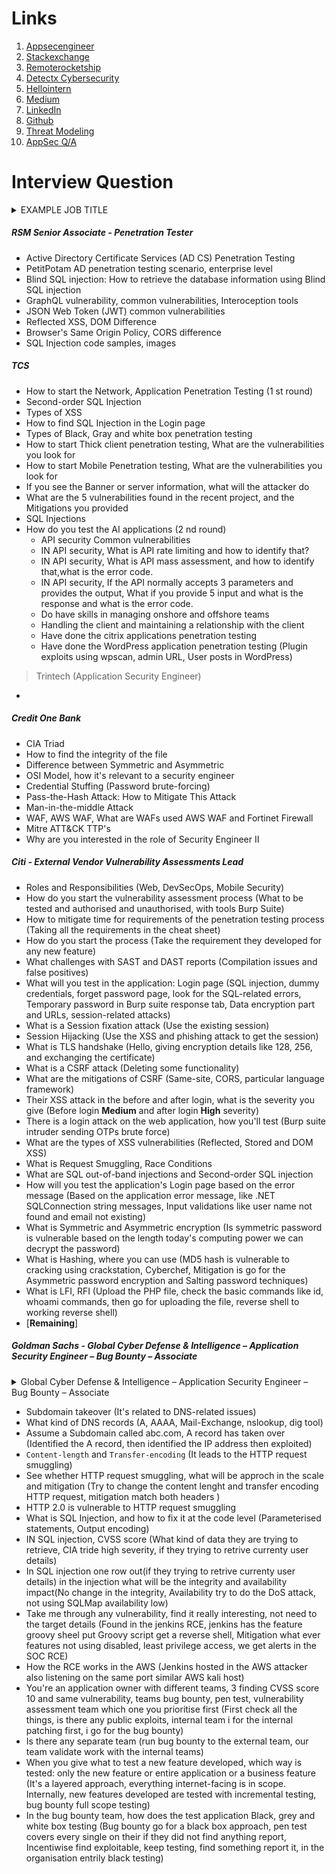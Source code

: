 # Links 
1. [Appsecengineer](https://www.appsecengineer.com/blog/application-security-engineer-interview-questions)
2. [Stackexchange](https://security.stackexchange.com/questions/92622/appsec-interview-questions)
3. [Remoterocketship](https://www.remoterocketship.com/advice/guide/security-engineer/application-security-engineer-interview-questions-and-answers)
4. [Detectx Cybersecurity](https://www.detectx.com.au/cyber-security-interview-qa/)
5. [Hellointern](https://www.hellointern.in/blog/application-security-architect-interview-questions-and-answers-84427)
6. [Medium](https://medium.com/@kaushikepari4/top-60-interview-preparation-question-for-application-security-2024-004c9e818c86)
7. [LinkedIn](https://www.linkedin.com/pulse/top-20-web-application-security-interview-questions-answers-crawsec/)
8. [Github](https://github.com/jassics/security-interview-questions/blob/main/application-security-interview-questions.md)
9. [Threat Modeling](https://interview.rajanagori.in/threatmodel/)
10. [AppSec Q/A](https://interview.rajanagori.in/interview/)


# Interview Question
<details>
<summary> EXAMPLE JOB TITLE</summary>
EXAMPLE JOB Description Here
</details>

##### RSM Senior Associate - Penetration Tester
- Active Directory Certificate Services (AD CS) Penetration Testing
- PetitPotam AD penetration testing scenario, enterprise level
- Blind SQL injection: How to retrieve the database information using Blind SQL injection
- GraphQL vulnerability, common vulnerabilities, Interoception tools
- JSON Web Token (JWT) common vulnerabilities
- Reflected XSS, DOM Difference
- Browser's Same Origin Policy, CORS difference
- SQL Injection code samples, images

##### TCS
- How to start the Network, Application Penetration Testing (1 st round)
- Second-order SQL Injection
- Types of XSS
- How to find SQL Injection in the Login page
- Types of Black, Gray and white box penetration testing
- How to start Thick client penetration testing, What are the vulnerabilities you look for
- How to start Mobile Penetration testing, What are the vulnerabilities you look for
- If you see the Banner or server information, what will the attacker do
- What are the 5 vulnerabilities found in the recent project, and the Mitigations you provided
- SQL Injections
- How do you test the AI applications (2 nd round)
    - API security Common vulnerabilities
    - IN API security, What is API rate limiting and how to identify that?
    - IN API security, What is API mass assessment, and how to identify that,what is the error code.
    - IN API security, If the API normally accepts 3 parameters and provides the output, What if you provide 5 input and what is the response and what is the error code.
    - Do have skills in managing onshore and offshore teams
    - Handling the client and maintaining a relationship with the client
    - Have done the citrix applications penetration testing
    - Have done the WordPress application penetration testing (Plugin exploits using wpscan, admin URL, User posts in WordPress)

> Trintech (Application Security Engineer)
- 




 
##### Credit One Bank
- CIA Triad
- How to find the integrity of the file
- Difference between Symmetric and Asymmetric
- OSI Model, how it's relevant to a security engineer
- Credential Stuffing (Password brute-forcing)
- Pass-the-Hash Attack: How to Mitigate This Attack
- Man-in-the-middle Attack
- WAF, AWS WAF, What are WAFs used AWS WAF and Fortinet Firewall
- Mitre ATT&CK TTP's 
- Why are you interested in the role of Security Engineer II

##### Citi - External Vendor Vulnerability Assessments Lead
- Roles and Responsibilities (Web, DevSecOps, Mobile Security)
- How do you start the vulnerability assessment process (What to be tested and authorised and unauthorised, with tools Burp Suite)
- How to mitigate time for requirements of the penetration testing process (Taking all the requirements in the cheat sheet)
- How do you start the process (Take the requirement they developed for any new feature)
- What challenges with SAST and DAST reports (Compilation issues and false positives)
- What will you test in the application: Login page (SQL injection, dummy credentials, forget password page, look for the SQL-related errors, Temporary password in Burp suite response tab, Data encryption part and URLs, session-related attacks)
- What is a Session fixation attack (Use the existing session)
- Session Hijacking (Use the XSS and phishing attack to get the session)
- What is TLS handshake (Hello, giving encryption details like 128, 256, and exchanging the certificate)
- What is a CSRF attack (Deleting some functionality)
- What are the mitigations of CSRF (Same-site, CORS, particular language framework)
- Their XSS attack in the before and after login, what is the severity you give (Before login **Medium** and after login **High** severity)
- There is a login attack on the web application, how you'll test (Burp suite intruder sending OTPs brute force)
- What are the types of XSS vulnerabilities (Reflected, Stored and DOM XSS)
- What is Request Smuggling, Race Conditions
-  What are SQL out-of-band injections and Second-order SQL injection
-  How will you test the application's Login page based on the error message (Based on the application error message, like .NET SQLConnection string messages, Input validations like user name not found and email not existing)
-  What is Symmetric and Asymmetric encryption (Is symmetric password is vulnerable based on the length today's computing power we can decrypt the password)
-  What is Hashing, where you can use (MD5 hash is vulnerable to cracking using crackstation, Cyberchef, Mitigation is go for the Asymmetric password encryption and Salting password techniques)
-  What is LFI, RFI (Upload the PHP file, check the basic commands like id, whoami commands, then go for uploading the file, reverse shell to working reverse shell)
-  [**Remaining**]



##### Goldman Sachs - Global Cyber Defense & Intelligence – Application Security Engineer – Bug Bounty – Associate

<details>
<summary>Global Cyber Defense & Intelligence – Application Security Engineer – Bug Bounty – Associate</summary>
Tech Risk – Global Cyber Defense & Intelligence – Application Security Engineer – Bug Bounty – Associate
location_on
Dallas, Texas, United States

share
Share

bookmark_border
Save
Opportunity Overview
sitemap_outline
CORPORATE TITLE
Associate
language
OFFICE LOCATION(S)
Dallas
assignment
JOB FUNCTION
Security Engineering
account_balance
DIVISION
Engineering Division
Apply
WHO WE ARE

Led by the Chief Information Security Officer (CISO), Technology Risk secures Goldman Sachs against hackers and other cyber threats. We are responsible for detecting and preventing attempted cyber intrusions against the firm, helping the firm develop more secure applications and infrastructure, developing software in support of our efforts, measuring cybersecurity risk, and designing and driving implementation of cybersecurity controls. The team has global presence across the Americas, APAC, India and EMEA.

Within Technology Risk, the Global Cyber Defense & Intelligence (GCDI) identifies malicious activity, manage the lifecycle of vulnerabilities within GS technologies, and investigates and manages threats across the firm. We are a team of security, software, and product engineers that allow the firm to respond appropriately to firm risks through the use of detection models, security architecture, and cutting-edge cyber threat analysis to manage internal and external threats against the firm. The Bug Bounty team within GCDI performs one of the most important security and risk functions at the firm – working with external security researchers to detect vulnerabilities in our technology and ensuring their remediation before they can be exploited by malicious hackers.

The Goldman Sachs has one of the most progressive Technology Risk teams in the industry and is continuing to push the development of risk in preference to security within technology and the business.  Year on year success has led the team to work deeper into the organization and gain valuable insights into how technology needs to function, what its risk really is and how this impacts the business.


YOUR IMPACT
You will be a key addition to the Bug Bounty team, which continuously strives to contribute immensely to the improvement of the overall security posture of the organization. This role will offer you a great platform to apply your knowledge and skills as well as opportunity to engage with key stakeholders within the organization to consistently improve the program through various functions such as vulnerability discovery, risk assessment, tracking and reporting. 

HOW YOU WILL FULFILL YOUR POTENTIAL

In this role, you will be a part of the Bug Bounty team operating one of the top Bug Bounty programs in the industry, and you will be directly responsible for driving various activities to ensure the successful detection, review, and remediation of vulnerabilities. This includes applying your analytical, reasoning & specialized technical security expertise to investigate, isolate and track network and security vulnerabilities, false positive identification, and engagement with various teams for remediation process. This role will also give you the opportunity to work with and learn from some of the best security researchers around the world.

The ideal candidate should have strong technical experience performing penetration tests and vulnerability assessments across application and network targets for large enterprises. The candidate will also have deep expertise in understanding root causes of vulnerabilities, triaging and guiding, driving remediation of vulnerabilities. 

Responsibilities

Execute and support the firm’s global Bug Bounty program as part of the team within Technology Risk.
Triage vulnerability reports submitted to our Bug Bounty program – includes tracking and responding to submissions, reproducing and chaining vulnerabilities, coordinating with teams to triage and resolve issues, and providing feedback to security researchers.
Assess vulnerability impact, risk, and escalate possible security incidents.
Work directly with project teams to help them understand the risk of vulnerabilities and provide remediation guidance.
Collaborate extensively with the firm’s engineering teams and adjacent advisory and vulnerability management teams to track remediation timelines and ensure vulnerabilities fixes are scheduled and implemented in a timely manner.
Develop tooling to help automate vulnerability discovery and scanning for issues at scale.
Leverage learnings from the program to identify vulnerabilities in software applications and software designing processes to reduce security risks.
Share learnings from the bug bounty program with adjacent security teams within the Firm as needed.
Stay up to date with new technologies and assist engineers in assessing risk.
Enable a world-class cyber defense program by working closely with other technical, incident management, and forensic personnel to develop a fuller understanding of activity of cyber threat actors.
Basic Qualifications

At least 2 years of hands-on application, infrastructure, or cloud security experience, including penetration testing, application/network assessments and risk assessments.
Strong practical understanding of web, network, and mobile application security vulnerabilities such as OWASP Top 10
Python and Bash scripting skills for building basic automations is a must
Experience conducting root cause analysis of vulnerabilities and determining feasible technical solutions 
Experience using industry standard vulnerability assessment and management tools and interpreting, analysing and assessing their data output.
Clear communication skills, both verbal and in writing, including the ability to clearly articulate technical vulnerabilities and associated risks to both technical and non-technical audiences
Experience working within a vulnerability management or related program in a complex and diverse global environment.  
A passion for, and deep understanding of, the technical aspects of information security with a particular focus on vulnerability and threat management
Preferred Experience/Qualifications

Prior experience managing or hunting on Bug Bounty programs.
Bachelor’s degree or higher in Computer Science, Information Systems, Cyber Security or a related field is preferred. 
CEH, OSCP or equivalent certification
Hands on experience with programming in python
Experience working as part of a global team 
Note: Once hired into the role, participation in Bug Bounty programs for monetary renumeration is not permitted   
#TechRiskCybersecurity
</details>

- Subdomain takeover (It's related to DNS-related issues)
- What kind of DNS records (A, AAAA, Mail-Exchange, nslookup, dig tool)
- Assume a Subdomain called abc.com, A record has taken over (Identified the A record, then identified the IP address then exploited)
- `Content-length` and `Transfer-encoding` (It leads to the HTTP request smuggling)
- See whether HTTP request smuggling, what will be approch in the scale and mitigation (Try to change the content lenght and transfer encoding HTTP request, mitigation match both headers )
- HTTP 2.0 is vulnerable to HTTP request smuggling
- What is SQL Injection, and how to fix it at the code level (Parameterised statements, Output encoding)
- IN SQL injection, CVSS score (What kind of data they are trying to retrieve, CIA tride high severity, if they trying to retrive currenty user details)
- In SQL injection one row out(if they trying to retrive currenty user details) in the injection what will be the integrity and availability impact(No change in the integrity, Availability try to do the DoS attack, not using SQLMap availability low)
- Take me through any vulnerability, find it really interesting, not need to the target details (Found in the jenkins RCE, jenkins has the feature groovy sheel put Groovy script get a reverse shell, Mitigation what ever features not using disabled, least privilege access, we get alerts in the SOC RCE) 
- How the RCE works in the AWS (Jenkins hosted in the AWS attacker also listening on the same port similar AWS kali host)
- You're an application owner with different teams, 3 finding CVSS score 10 and same vulnerability, teams bug bounty, pen test, vulnerability assessment team which one you prioritise first (First check all the things, is there any public exploits, internal team i for the internal patching first, i go for the bug bounty)
- Is there any separate team (run bug bounty to the external team, our team validate work with the internal teams)
- When you give what to test a new feature developed, which way is tested: only the new feature or entire application or a business feature (It's a layered approach, everything internet-facing is in scope. Internally, new features developed are tested with incremental testing, bug bounty full scope testing)
- In the bug bounty team, how does the test application Black, grey and white box testing (Bug bounty go for a black box approach, pen test covers every single on their if they did not find anything report, Incentiwise find exploitable, keep testing, find something report it, in the organisation entrily black testing) 


